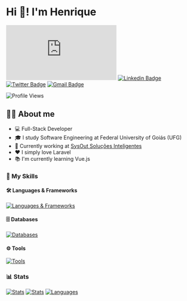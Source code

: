# Hi 👋! I'm Henrique

[![Portfolio Badge](https://img.shields.io/badge/-🌐%20stokerbr.com-0075ff?style=flat-square&link=https://stokerbr.com)](https://stokerbr.com)
[![Linkedin Badge](https://img.shields.io/badge/-stokerbr-blue?style=flat-square&logo=Linkedin&logoColor=white&link=https://www.linkedin.com/in/stokerbr/)](https://www.linkedin.com/in/stokerbr/)
[![Twitter Badge](https://img.shields.io/badge/-@StokerBR-1ca0f1?style=flat-square&labelColor=1ca0f1&logo=twitter&logoColor=white&link=https://twitter.com/StokerBR)](https://twitter.com/stokerbr)
[![Gmail Badge](https://img.shields.io/badge/-henrique@stokerbr.com-c14438?style=flat-square&logo=Gmail&logoColor=white&link=mailto:henrique@stokerbr.com)](mailto:henrique@stokerbr.com)

![Profile Views](https://komarev.com/ghpvc/?username=StokerBR&label=Profile%20views&color=0075ff&style=flat-square)

## 👨‍💻 About me

- 💻 Full-Stack Developer
- 🎓 I study Software Engineering at Federal University of Goiás (UFG)
- 💼 Currently working at [SysOut Soluções Inteligentes](https://www.sysout.com.br/)
- ❤ I simply love Laravel
- 📚 I'm currently learning Vue.js

### 🚀 My Skills

#### 🛠️ Languages & Frameworks

[![Languages & Frameworks](https://skillicons.dev/icons?i=laravel,php,js,ts,jquery,react,vue,nuxt,nestjs,nodejs,html,css,scss,python,django,flutter,c,cpp)](https://skillicons.dev)

#### 🗄️ Databases

[![Databases](https://skillicons.dev/icons?i=postgresql,mysql,mongodb,redis)](https://skillicons.dev)

#### ⚙ Tools

[![Tools](https://skillicons.dev/icons?i=vscode,git,docker,linux,postman)](https://skillicons.dev)

### 📊 Stats

[![Stats](https://github-readme-stats.vercel.app/api?username=stokerbr&theme=tokyonight&show_icons=true)](https://github.com/anuraghazra/github-readme-stats)
[![Stats](https://github-readme-streak-stats.herokuapp.com/?user=stokerbr&theme=tokyonight)](https://github.com/anuraghazra/github-readme-stats)
[![Languages](https://github-readme-stats.vercel.app/api/top-langs/?username=stokerbr&hide=html&layout=compact&theme=tokyonight)](https://github.com/anuraghazra/github-readme-stats)
